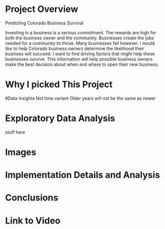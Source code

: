 # Project Overview

Predicting Colorado Business Survival

Investing in a business is a serious commitment. The rewards are high for both the business owner and the community. Businesses create the jobs needed for a community to thrive. Many businesses fail however. I would like to help Colorado business owners determine the likelihood their business will succeed. I want to find driving factors that might help these businesses survive. This information will help possible business owners make the best decision about when and where to open their new business.

# Why I picked This Project

#Data Insights
Not time variant
Older years will not be the same as newer

# Exploratory Data Analysis
stuff here
# Images

# Implementation Details and Analysis

# Conclusions

# Link to Video
